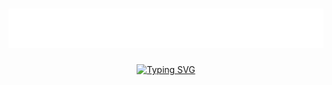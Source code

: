 <h1 align="center">
  <a href="https://github.com/SrivastavaArjit">
    <img src="https://github.com/SrivastavaArjit/SrivastavaArjit/blob/main/name.svg" alt="Arjit Srivastava" /></a>
</h1>

<p align="center">
  <a href="https://git.io/typing-svg"><img src="https://readme-typing-svg.demolab.com?font=Fira+Code&size=19&pause=1000&color=1EF7A5&width=500&lines=Hi%2C+I'm+a+budding+web+developer;Pro+at+Google-fu+and+Stack+Overflow-ing;Turning+coffee+into+code%2C+one+line+at+a+time" alt="Typing SVG" /></a>
</p>


